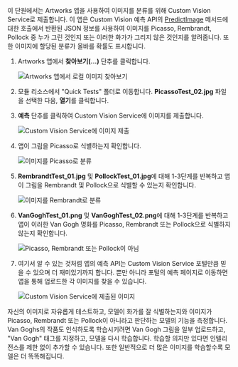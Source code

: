 이 단원에서는 Artworks 앱을 사용하여 이미지를 분류를 위해 Custom Vision Service로 제출합니다. 이 앱은 Custom Vision 예측 API의 [PredictImage](https://southcentralus.dev.cognitive.microsoft.com/docs/services/eb68250e4e954d9bae0c2650db79c653/operations/58acd3c1ef062f0344a42814) 메서드에 대한 호출에서 반환된 JSON 정보를 사용하여 이미지를 Picasso, Rembrandt, Pollock 중 누가 그린 것인지 또는 이러한 화가가 그리지 않은 것인지를 알려줍니다. 또한 이미지에 할당된 분류가 올바를 확률도 표시합니다.

1. Artworks 앱에서 **찾아보기(...)** 단추를 클릭합니다.

    ![Artworks 앱에서 로컬 이미지 찾아보기](../media/6-app-click-browse.png)

1. 모듈 리소스에서 "Quick Tests" 폴더로 이동합니다. **PicassoTest_02.jpg** 파일을 선택한 다음, **열기**를 클릭합니다.

1. **예측** 단추를 클릭하여 Custom Vision Service에 이미지를 제출합니다.

    ![Custom Vision Service에 이미지 제출](../media/6-app-click-predict.png)

1. 앱이 그림을 Picasso로 식별하는지 확인합니다.

    ![이미지를 Picasso로 분류](../media/6-app-prediction-01.png)

1. **RembrandtTest_01.jpg** 및 **PollockTest_01.jpg**에 대해 1-3단계를 반복하고 앱이 그림을 Rembrandt 및 Pollock으로 식별할 수 있는지 확인합니다.

    ![이미지를 Rembrandt로 분류](../media/6-app-prediction-02.png)

1. **VanGoghTest_01.png** 및 **VanGoghTest_02.png**에 대해 1-3단계를 반복하고 앱이 이러한 Van Gogh 명화를 Picasso, Rembrandt 또는 Pollock으로 식별하지 않는지 확인합니다.

    ![Picasso, Rembrandt 또는 Pollock이 아님](../media/6-app-prediction-03.png)

1. 여기서 알 수 있는 것처럼 앱의 예측 API는 Custom Vision Service 포털만큼 믿을 수 있으며 더 재미있기까지 합니다. 뿐만 아니라 포털의 예측 페이지로 이동하면 앱을 통해 업로드한 각 이미지를 찾을 수 있습니다.

    ![Custom Vision Service에 제출된 이미지](../media/6-portal-all-predictions.png)

자신의 이미지로 자유롭게 테스트하고, 모델이 화가를 잘 식별하는지와 이미지가 Picasso, Rembrandt 또는 Pollock이 아니라고 판단하는 모델의 기능을 측정합니다. Van Goghs의 작품도 인식하도록 학습시키려면 Van Gogh 그림을 일부 업로드하고, "Van Gogh" 태그를 지정하고, 모델을 다시 학습합니다. 학습할 의지만 있다면 인텔리전스를 제한 없이 추가할 수 있습니다. 또한 일반적으로 더 많은 이미지를 학습할수록 모델은 더 똑똑해집니다.